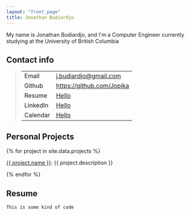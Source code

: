 ```yaml
---
layout: "front_page"
title: Jonathan Budiardjo
---
```

My name is Jonathan Budiardjo, and I'm a Computer Engineer currently studying at the University of British Columbia

## Contact info
<blockquote class="contactBox">
<table>
    <tr> 
        <td>Email</td>
        <td><a href="mailto:j.budiardjo@gmail.com">j.budiardjo@gmail.com</a></td> 
    </tr>
    <tr>
        <td>Github</td>
        <td><a href="https://github.com/jopika">https://github.com/Jopika</a></td>
    </tr>
    <tr>
        <td>Resume</td>
        <td><a href="https://www.google.com">Hello</a></td>
    </tr>
    <tr>
        <td>LinkedIn</td>
        <td><a href="https://www.google.com">Hello</a></td>
    </tr>
    <tr>
        <td>Calendar</td>
        <td><a href="https://www.google.com">Hello</a></td>
    </tr>
</table>
</blockquote>

## Personal Projects

<div>

{% for project in site.data.projects %}
<p>
    <!-- [{{ project.name }}]({{ project.link }}) - {{ project.description }}\\ -->
    <a href="{{ project.link }}">{{ project.name }}</a>:<span> {{ project.description }}</span> <br>
</p>
{% endfor %}

</div>

<!-- [Takane (Python)](https://github.com/jopika/Takane) - A lightweight Discord bot, able to preform automated adminstrative tasks\\
[Animal-bot](https://www.google.com) - Awoo! -->
## Resume


```
This is some kind of code
```





<!-- ## Welcome to GitHub Pages

You can use the [editor on GitHub](https://github.com/jopika/jopika.github.io/edit/master/README.md) to maintain and preview the content for your website in Markdown files.

Whenever you commit to this repository, GitHub Pages will run [Jekyll](https://jekyllrb.com/) to rebuild the pages in your site, from the content in your Markdown files.

### Markdown

Markdown is a lightweight and easy-to-use syntax for styling your writing. It includes conventions for

```markdown
Syntax highlighted code block

# Header 1
## Header 2
### Header 3

- Bulleted
- List

1. Numbered
2. List

**Bold** and _Italic_ and `Code` text

[Link](url) and ![Image](src)
```

For more details see [GitHub Flavored Markdown](https://guides.github.com/features/mastering-markdown/).

### Jekyll Themes

Your Pages site will use the layout and styles from the Jekyll theme you have selected in your [repository settings](https://github.com/jopika/jopika.github.io/settings). The name of this theme is saved in the Jekyll `_config.yml` configuration file.

### Support or Contact

Having trouble with Pages? Check out our [documentation](https://help.github.com/categories/github-pages-basics/) or [contact support](https://github.com/contact) and we’ll help you sort it out.
 -->
